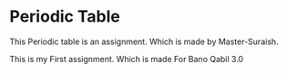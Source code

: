 # Periodic Table

This Periodic table is an assignment. Which is made by Master-Suraish.

This is my First assignment. Which is made For Bano Qabil 3.0